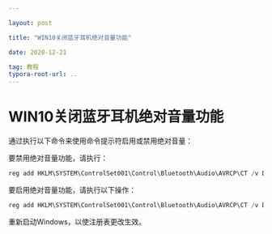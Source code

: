 ```yaml
---

layout: post

title: "WIN10关闭蓝牙耳机绝对音量功能"

date: 2020-12-21

tag: 教程
typora-root-url: ..
---
```


# WIN10关闭蓝牙耳机绝对音量功能

通过执行以下命令来使用命令提示符启用或禁用绝对音量：

要禁用绝对音量功能，请执行：

```powershell
reg add HKLM\SYSTEM\ControlSet001\Control\Bluetooth\Audio\AVRCP\CT /v DisableAbsoluteVolume /t REG_DWORD /d 1 /f
```

要启用绝对音量功能，请执行以下操作：

```powershell
reg add HKLM\SYSTEM\ControlSet001\Control\Bluetooth\Audio\AVRCP\CT /v DisableAbsoluteVolume /t REG_DWORD /d 0 /f
```

重新启动Windows，以使注册表更改生效。
